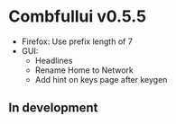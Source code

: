# Combfullui v0.5.5

* Firefox: Use prefix length of 7
* GUI: 
  - Headlines
  - Rename Home to Network
  - Add hint on keys page after keygen


In development
--- 